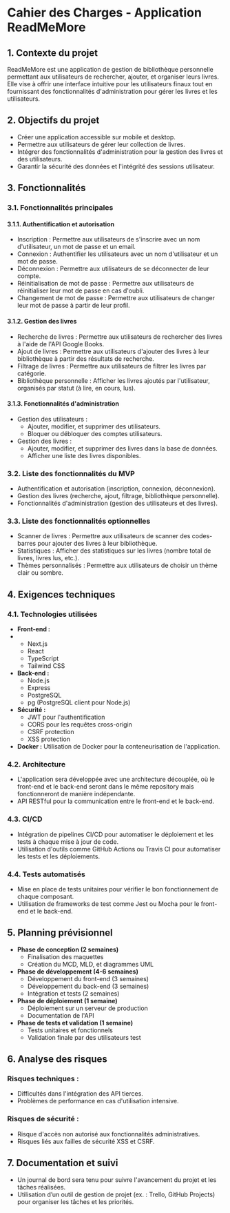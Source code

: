 # Cahier des Charges - Application ReadMeMore

## 1. Contexte du projet

ReadMeMore est une application de gestion de bibliothèque personnelle permettant aux utilisateurs de rechercher, ajouter, et organiser leurs livres. Elle vise à offrir une interface intuitive pour les utilisateurs finaux tout en fournissant des fonctionnalités d'administration pour gérer les livres et les utilisateurs.

## 2. Objectifs du projet

- Créer une application accessible sur mobile et desktop.
- Permettre aux utilisateurs de gérer leur collection de livres.
- Intégrer des fonctionnalités d'administration pour la gestion des livres et des utilisateurs.
- Garantir la sécurité des données et l'intégrité des sessions utilisateur.

## 3. Fonctionnalités

### 3.1. Fonctionnalités principales

#### 3.1.1. Authentification et autorisation

- Inscription : Permettre aux utilisateurs de s'inscrire avec un nom d'utilisateur, un mot de passe et un email.
- Connexion : Authentifier les utilisateurs avec un nom d'utilisateur et un mot de passe.
- Déconnexion : Permettre aux utilisateurs de se déconnecter de leur compte.
- Réinitialisation de mot de passe : Permettre aux utilisateurs de réinitialiser leur mot de passe en cas d'oubli.
- Changement de mot de passe : Permettre aux utilisateurs de changer leur mot de passe à partir de leur profil.

#### 3.1.2. Gestion des livres

- Recherche de livres : Permettre aux utilisateurs de rechercher des livres à l'aide de l'API Google Books.
- Ajout de livres : Permettre aux utilisateurs d'ajouter des livres à leur bibliothèque à partir des résultats de recherche.
- Filtrage de livres : Permettre aux utilisateurs de filtrer les livres par catégorie.
- Bibliothèque personnelle : Afficher les livres ajoutés par l'utilisateur, organisés par statut (à lire, en cours, lus).

#### 3.1.3. Fonctionnalités d'administration

- Gestion des utilisateurs :
  - Ajouter, modifier, et supprimer des utilisateurs.
  - Bloquer ou débloquer des comptes utilisateurs.
- Gestion des livres :
  - Ajouter, modifier, et supprimer des livres dans la base de données.
  - Afficher une liste des livres disponibles.

### 3.2. Liste des fonctionnalités du MVP

- Authentification et autorisation (inscription, connexion, déconnexion).
- Gestion des livres (recherche, ajout, filtrage, bibliothèque personnelle).
- Fonctionnalités d'administration (gestion des utilisateurs et des livres).

### 3.3. Liste des fonctionnalités optionnelles

- Scanner de livres : Permettre aux utilisateurs de scanner des codes-barres pour ajouter des livres à leur bibliothèque.
- Statistiques : Afficher des statistiques sur les livres (nombre total de livres, livres lus, etc.).
- Thèmes personnalisés : Permettre aux utilisateurs de choisir un thème clair ou sombre.

## 4. Exigences techniques

### 4.1. Technologies utilisées

- **Front-end :**
- - Next.js
  - React
  - TypeScript
  - Tailwind CSS
- **Back-end :**
  - Node.js
  - Express
  - PostgreSQL
  - pg (PostgreSQL client pour Node.js)
- **Sécurité :**
  - JWT pour l'authentification
  - CORS pour les requêtes cross-origin
  - CSRF protection
  - XSS protection
- **Docker :** Utilisation de Docker pour la conteneurisation de l'application.

### 4.2. Architecture

- L'application sera développée avec une architecture découplée, où le front-end et le back-end seront dans le même repository mais fonctionneront de manière indépendante.
- API RESTful pour la communication entre le front-end et le back-end.

### 4.3. CI/CD

- Intégration de pipelines CI/CD pour automatiser le déploiement et les tests à chaque mise à jour de code.
- Utilisation d'outils comme GitHub Actions ou Travis CI pour automatiser les tests et les déploiements.

### 4.4. Tests automatisés

- Mise en place de tests unitaires pour vérifier le bon fonctionnement de chaque composant.
- Utilisation de frameworks de test comme Jest ou Mocha pour le front-end et le back-end.

## 5. Planning prévisionnel

- **Phase de conception (2 semaines)**
  - Finalisation des maquettes
  - Création du MCD, MLD, et diagrammes UML
- **Phase de développement (4-6 semaines)**
  - Développement du front-end (3 semaines)
  - Développement du back-end (3 semaines)
  - Intégration et tests (2 semaines)
- **Phase de déploiement (1 semaine)**
  - Déploiement sur un serveur de production
  - Documentation de l'API
- **Phase de tests et validation (1 semaine)**
  - Tests unitaires et fonctionnels
  - Validation finale par des utilisateurs test

## 6. Analyse des risques

### Risques techniques :

- Difficultés dans l'intégration des API tierces.
- Problèmes de performance en cas d'utilisation intensive.

### Risques de sécurité :

- Risque d'accès non autorisé aux fonctionnalités administratives.
- Risques liés aux failles de sécurité XSS et CSRF.

## 7. Documentation et suivi

- Un journal de bord sera tenu pour suivre l'avancement du projet et les tâches réalisées.
- Utilisation d’un outil de gestion de projet (ex. : Trello, GitHub Projects) pour organiser les tâches et les priorités.